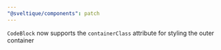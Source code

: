 ```yaml
---
"@sveltique/components": patch
---
```


`CodeBlock` now supports the `containerClass` attribute for styling the outer container
